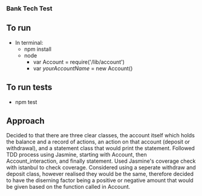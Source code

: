 ### Bank Tech Test

## To run 
- In terminal:
    - npm install
    - node
        - var Account = require('/lib/account')
        - var *yourAccountName* = new Account()

 ## To run tests
 - npm test

 ## Approach 
 Decided to that there are three clear classes, the account itself which holds the balance and a record of actions, an action on that account (deposit or withdrawal), and a statement class that would print the statement.
 Followed TDD process using Jasmine, starting with Account, then Account_interaction, and finally statement.
 Used Jasmine's coverage check with istanbul to check coverage.
 Considered using a seperate withdraw and deposit class, however realised they would be the same, therefore decided to have the diserning factor being a positive or negative amount that would be given based on the function called in Account.